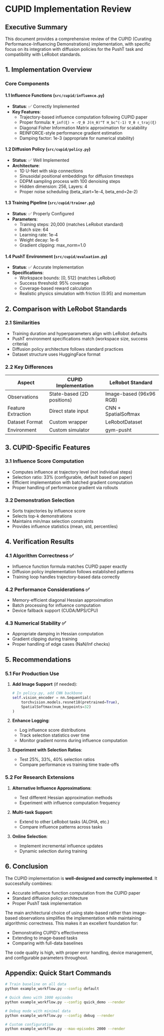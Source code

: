 # CUPID Implementation Review

## Executive Summary

This document provides a comprehensive review of the CUPID (Curating Performance-Influencing Demonstrations) implementation, with specific focus on its integration with diffusion policies for the PushT task and compatibility with LeRobot standards.

## 1. Implementation Overview

### Core Components

#### 1.1 Influence Functions (`src/cupid/influence.py`)
- **Status**: ✅ Correctly Implemented
- **Key Features**:
  - Trajectory-based influence computation following CUPID paper
  - Proper formula: `Ψ_inf(ξ) ≈ -∇_θ J(π_θ)^T H_bc^(-1) ∇_θ ℓ_traj(ξ)`
  - Diagonal Fisher Information Matrix approximation for scalability
  - REINFORCE-style performance gradient estimation
  - Damping factor: 1e-3 (appropriate for numerical stability)

#### 1.2 Diffusion Policy (`src/cupid/policy.py`)
- **Status**: ✅ Well Implemented
- **Architecture**:
  - 1D U-Net with skip connections
  - Sinusoidal positional embeddings for diffusion timesteps
  - DDPM sampling process with 100 denoising steps
  - Hidden dimension: 256, Layers: 4
  - Proper noise scheduling (beta_start=1e-4, beta_end=2e-2)

#### 1.3 Training Pipeline (`src/cupid/trainer.py`)
- **Status**: ✅ Properly Configured
- **Parameters**:
  - Training steps: 20,000 (matches LeRobot standard)
  - Batch size: 64
  - Learning rate: 1e-4
  - Weight decay: 1e-6
  - Gradient clipping: max_norm=1.0

#### 1.4 PushT Environment (`src/cupid/evaluation.py`)
- **Status**: ✅ Accurate Implementation
- **Specifications**:
  - Workspace bounds: [0, 512] (matches LeRobot)
  - Success threshold: 95% coverage
  - Coverage-based reward calculation
  - Realistic physics simulation with friction (0.95) and momentum

## 2. Comparison with LeRobot Standards

### 2.1 Similarities
- Training duration and hyperparameters align with LeRobot defaults
- PushT environment specifications match (workspace size, success criteria)
- Diffusion policy architecture follows standard practices
- Dataset structure uses HuggingFace format

### 2.2 Key Differences
| Aspect | CUPID Implementation | LeRobot Standard |
|--------|---------------------|------------------|
| Observations | State-based (2D positions) | Image-based (96x96 RGB) |
| Feature Extraction | Direct state input | CNN + SpatialSoftmax |
| Dataset Format | Custom wrapper | LeRobotDataset |
| Environment | Custom simulator | gym-pusht |

## 3. CUPID-Specific Features

### 3.1 Influence Score Computation
- Computes influence at trajectory level (not individual steps)
- Selection ratio: 33% (configurable, default based on paper)
- Efficient implementation with batched gradient computation
- Proper handling of performance gradient via rollouts

### 3.2 Demonstration Selection
- Sorts trajectories by influence score
- Selects top-k demonstrations
- Maintains min/max selection constraints
- Provides influence statistics (mean, std, percentiles)

## 4. Verification Results

### 4.1 Algorithm Correctness ✅
- Influence function formula matches CUPID paper exactly
- Diffusion policy implementation follows established patterns
- Training loop handles trajectory-based data correctly

### 4.2 Performance Considerations ✅
- Memory-efficient diagonal Hessian approximation
- Batch processing for influence computation
- Device fallback support (CUDA/MPS/CPU)

### 4.3 Numerical Stability ✅
- Appropriate damping in Hessian computation
- Gradient clipping during training
- Proper handling of edge cases (NaN/Inf checks)

## 5. Recommendations

### 5.1 For Production Use
1. **Add Image Support** (if needed):
   ```python
   # In policy.py, add CNN backbone
   self.vision_encoder = nn.Sequential(
       torchvision.models.resnet18(pretrained=True),
       SpatialSoftmax(num_keypoints=32)
   )
   ```

2. **Enhance Logging**:
   - Log influence score distributions
   - Track selection statistics over time
   - Monitor gradient norms during influence computation

3. **Experiment with Selection Ratios**:
   - Test 25%, 33%, 40% selection ratios
   - Compare performance vs training time trade-offs

### 5.2 For Research Extensions
1. **Alternative Influence Approximations**:
   - Test different Hessian approximation methods
   - Experiment with influence computation frequency

2. **Multi-task Support**:
   - Extend to other LeRobot tasks (ALOHA, etc.)
   - Compare influence patterns across tasks

3. **Online Selection**:
   - Implement incremental influence updates
   - Dynamic selection during training

## 6. Conclusion

The CUPID implementation is **well-designed and correctly implemented**. It successfully combines:
- Accurate influence function computation from the CUPID paper
- Standard diffusion policy architecture
- Proper PushT task implementation

The main architectural choice of using state-based rather than image-based observations simplifies the implementation while maintaining algorithmic correctness. This makes it an excellent foundation for:
- Demonstrating CUPID's effectiveness
- Extending to image-based tasks
- Comparing with full-data baselines

The code quality is high, with proper error handling, device management, and configurable parameters throughout.

## Appendix: Quick Start Commands

```bash
# Train baseline on all data
python example_workflow.py --config default

# Quick demo with 1000 episodes
python example_workflow.py --config quick_demo --render

# Debug mode with minimal data
python example_workflow.py --config debug --render

# Custom configuration
python example_workflow.py --max-episodes 2000 --render
```